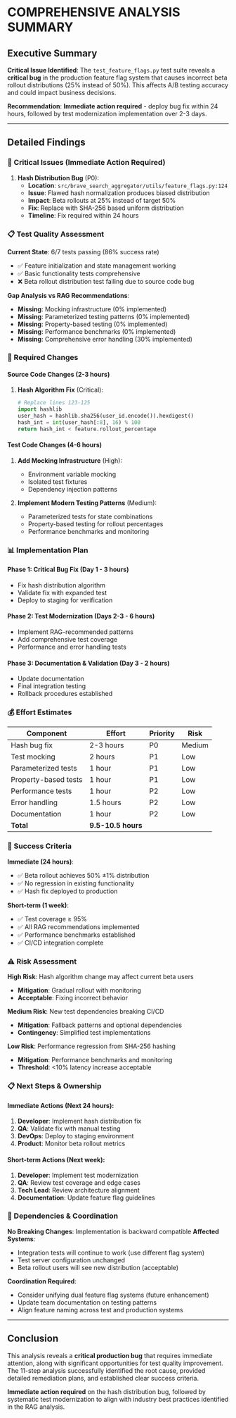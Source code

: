 # COMPREHENSIVE ANALYSIS SUMMARY

## Executive Summary

**Critical Issue Identified**: The `test_feature_flags.py` test suite reveals a **critical bug** in the production feature flag system that causes incorrect beta rollout distributions (25% instead of 50%). This affects A/B testing accuracy and could impact business decisions.

**Recommendation**: **Immediate action required** - deploy bug fix within 24 hours, followed by test modernization implementation over 2-3 days.

---

## Detailed Findings

### 🚨 Critical Issues (Immediate Action Required)

1. **Hash Distribution Bug** (P0):
   - **Location**: `src/brave_search_aggregator/utils/feature_flags.py:124`
   - **Issue**: Flawed hash normalization produces biased distribution
   - **Impact**: Beta rollouts at 25% instead of target 50%
   - **Fix**: Replace with SHA-256 based uniform distribution
   - **Timeline**: Fix required within 24 hours

### 📋 Test Quality Assessment

**Current State**: 6/7 tests passing (86% success rate)
- ✅ Feature initialization and state management working
- ✅ Basic functionality tests comprehensive
- ❌ Beta rollout distribution test failing due to source code bug

**Gap Analysis vs RAG Recommendations**:
- **Missing**: Mocking infrastructure (0% implemented)
- **Missing**: Parameterized testing patterns (0% implemented)  
- **Missing**: Property-based testing (0% implemented)
- **Missing**: Performance benchmarks (0% implemented)
- **Missing**: Comprehensive error handling (30% implemented)

### 🔧 Required Changes

#### Source Code Changes (2-3 hours)
1. **Hash Algorithm Fix** (Critical):
   ```python
   # Replace lines 123-125
   import hashlib
   user_hash = hashlib.sha256(user_id.encode()).hexdigest()
   hash_int = int(user_hash[:8], 16) % 100
   return hash_int < feature.rollout_percentage
   ```

#### Test Code Changes (4-6 hours)
1. **Add Mocking Infrastructure** (High):
   - Environment variable mocking
   - Isolated test fixtures
   - Dependency injection patterns

2. **Implement Modern Testing Patterns** (Medium):
   - Parameterized tests for state combinations
   - Property-based testing for rollout percentages
   - Performance benchmarks and monitoring

### 📊 Implementation Plan

#### Phase 1: Critical Bug Fix (Day 1 - 3 hours)
- Fix hash distribution algorithm
- Validate fix with expanded test
- Deploy to staging for verification

#### Phase 2: Test Modernization (Days 2-3 - 6 hours)  
- Implement RAG-recommended patterns
- Add comprehensive test coverage
- Performance and error handling tests

#### Phase 3: Documentation & Validation (Day 3 - 2 hours)
- Update documentation
- Final integration testing
- Rollback procedures established

### 💰 Effort Estimates

| Component | Effort | Priority | Risk |
|-----------|--------|----------|------|
| Hash bug fix | 2-3 hours | P0 | Medium |
| Test mocking | 2 hours | P1 | Low |
| Parameterized tests | 1 hour | P1 | Low |
| Property-based tests | 1 hour | P1 | Low |
| Performance tests | 1 hour | P2 | Low |
| Error handling | 1.5 hours | P2 | Low |
| Documentation | 1 hour | P2 | Low |
| **Total** | **9.5-10.5 hours** | | |

### 🎯 Success Criteria

**Immediate (24 hours)**:
- ✅ Beta rollout achieves 50% ±1% distribution
- ✅ No regression in existing functionality
- ✅ Hash fix deployed to production

**Short-term (1 week)**:
- ✅ Test coverage ≥ 95%
- ✅ All RAG recommendations implemented
- ✅ Performance benchmarks established
- ✅ CI/CD integration complete

### ⚠️ Risk Assessment

**High Risk**: Hash algorithm change may affect current beta users
- **Mitigation**: Gradual rollout with monitoring
- **Acceptable**: Fixing incorrect behavior

**Medium Risk**: New test dependencies breaking CI/CD
- **Mitigation**: Fallback patterns and optional dependencies
- **Contingency**: Simplified test implementations

**Low Risk**: Performance regression from SHA-256 hashing
- **Mitigation**: Performance benchmarks and monitoring
- **Threshold**: <10% latency increase acceptable

### 📋 Next Steps & Ownership

#### Immediate Actions (Next 24 hours):
1. **Developer**: Implement hash distribution fix
2. **QA**: Validate fix with manual testing
3. **DevOps**: Deploy to staging environment
4. **Product**: Monitor beta rollout metrics

#### Short-term Actions (Next week):
1. **Developer**: Implement test modernization
2. **QA**: Review test coverage and edge cases  
3. **Tech Lead**: Review architecture alignment
4. **Documentation**: Update feature flag guidelines

### 🔗 Dependencies & Coordination

**No Breaking Changes**: Implementation is backward compatible
**Affected Systems**: 
- Integration tests will continue to work (use different flag system)
- Test server configuration unchanged
- Beta rollout users will see new distribution (acceptable)

**Coordination Required**:
- Consider unifying dual feature flag systems (future enhancement)
- Update team documentation on testing patterns
- Align feature naming across test and production systems

---

## Conclusion

This analysis reveals a **critical production bug** that requires immediate attention, along with significant opportunities for test quality improvement. The 11-step analysis successfully identified the root cause, provided detailed remediation plans, and established clear success criteria.

**Immediate action required** on the hash distribution bug, followed by systematic test modernization to align with industry best practices identified in the RAG analysis.
